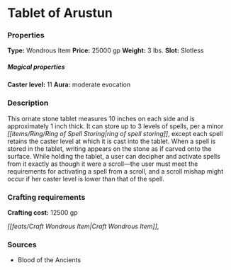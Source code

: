 ﻿---
Title: "Tablet of Arustun"
Type: "Wondrous Item"
Price: "25000 gp"
Weight: "3 lbs."
Slot: "Slotless"
Caster level: "11"
Aura: "moderate evocation"
Description: |
  "This ornate stone tablet measures 10 inches on each side and is approximately 1 inch thick. It can store up to 3 levels of spells, per a _minor ring of spell storing_, except each spell retains the caster level at which it is cast into the tablet. When a spell is stored in the tablet, writing appears on the stone as if carved onto the surface. While holding the tablet, a user can decipher and activate spells from it exactly as though it were a scroll—the user must meet the requirements for activating a spell from a scroll, and a scroll mishap might occur if her caster level is lower than that of the spell."
Crafting cost: "12500 gp"
Sources: "['Blood of the Ancients']"
---

# Tablet of Arustun

### Properties

**Type:** Wondrous Item **Price:** 25000 gp **Weight:** 3 lbs. **Slot:** Slotless

##### Magical properties

**Caster level:** 11 **Aura:** moderate evocation

### Description

This ornate stone tablet measures 10 inches on each side and is approximately 1 inch thick. It can store up to 3 levels of spells, per a minor _[[items/Ring/Ring of Spell Storing|ring of spell storing]]_, except each spell retains the caster level at which it is cast into the tablet. When a spell is stored in the tablet, writing appears on the stone as if carved onto the surface. While holding the tablet, a user can decipher and activate spells from it exactly as though it were a scroll—the user must meet the requirements for activating a spell from a scroll, and a scroll mishap might occur if her caster level is lower than that of the spell.

### Crafting requirements

**Crafting cost:** 12500 gp

_[[feats/Craft Wondrous Item|Craft Wondrous Item]]_,

### Sources

* Blood of the Ancients